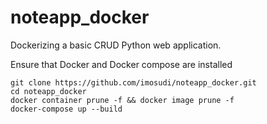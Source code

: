 ﻿# noteapp_docker
Dockerizing a basic CRUD Python web application.

Ensure that Docker and Docker compose are installed

	git clone https://github.com/imosudi/noteapp_docker.git
	cd noteapp_docker
	docker container prune -f && docker image prune -f
	docker-compose up --build 










